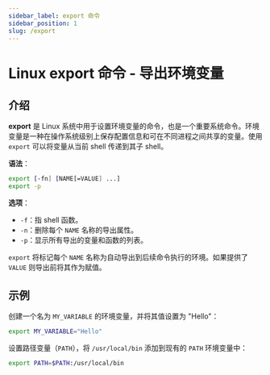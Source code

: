 ```yaml
---
sidebar_label: export 命令
sidebar_position: 1
slug: /export
---
```


# Linux export 命令 - 导出环境变量



## 介绍

**export** 是 Linux 系统中用于设置环境变量的命令，也是一个重要系统命令。环境变量是一种在操作系统级别上保存配置信息和可在不同进程之间共享的变量。使用 `export` 可以将变量从当前 shell 传递到其子 shell。

**语法**：

```bash
export [-fn] [NAME[=VALUE] ...]
export -p
```

**选项**：

- `-f`：指 shell 函数。
- `-n`：删除每个 `NAME` 名称的导出属性。
- `-p`：显示所有导出的变量和函数的列表。

`export` 将标记每个 `NAME` 名称为自动导出到后续命令执行的环境。如果提供了 `VALUE` 则导出前将其作为赋值。



## 示例

创建一个名为 `MY_VARIABLE` 的环境变量，并将其值设置为 "Hello"：

```bash
export MY_VARIABLE="Hello"
```

设置路径变量（`PATH`），将 `/usr/local/bin` 添加到现有的 `PATH` 环境变量中：

```bash
export PATH=$PATH:/usr/local/bin
```

